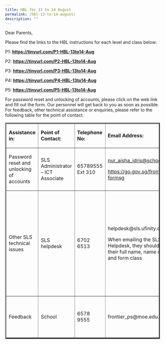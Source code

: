 ```yaml
---
title: HBL for 13 to 14 August
permalink: /hbl-13-to-14-august/
description: ""
---
```

<p>Dear Parents,</p>
<p>Please find the links to the HBL instructions for each level and class below:</p>
<p>P1:&nbsp;<strong><a href="https://tinyurl.com/P1-HBL-13to14-Aug" target="_blank" rel="noopener">https://tinyurl.com/P1-HBL-13to14-Aug</a></strong></p>
<p>P2:&nbsp;<strong><a href="https://tinyurl.com/P2-HBL-13to14-Aug" target="_blank" rel="noopener">https://tinyurl.com/P2-HBL-13to14-Aug</a></strong></p>
<p>P3:&nbsp;<strong><a href="https://tinyurl.com/P3-HBL-13to14-Aug" target="_blank" rel="noopener">https://tinyurl.com/P3-HBL-13to14-Aug</a></strong></p>
<p>P4:&nbsp;<strong><a href="https://tinyurl.com/P4-HBL-13to14-Aug" target="_blank" rel="noopener">https://tinyurl.com/P4-HBL-13to14-Aug</a></strong></p>
<p>P5:&nbsp;<strong><a href="https://tinyurl.com/P5-HBL-13to14-Aug" target="_blank" rel="noopener">https://tinyurl.com/P5-HBL-13to14-Aug</a></strong></p>
<p>For password reset and unlocking of accounts, please click on the web link and fill out the form. Our personnel will get back to you as soon as possible. For feedback, other technical assistance or enquiries, please refer to the following table for the point of contact.</p>
<table border="3">
<tbody>
<tr>
<td colspan="2">
<p><strong>Assistance in:</strong></p>
</td>
<td>
<p><strong>Point of Contact:</strong></p>
</td>
<td>
<p><strong>Telephone No:</strong></p>
</td>
<td colspan="2">
<p><strong>Email Address:</strong></p>
</td>
<td>
<p><strong>Operating Hours:</strong></p>
</td>
</tr>
<tr>
<td colspan="2">
<p>Password reset and unlocking of accounts</p>
</td>
<td>
<p>SLS Administrator &ndash; ICT Associate</p>
</td>
<td>
<p>65789555 Ext 310</p>
</td>
<td colspan="2">
<p><a href="mailto:nur_aisha_idris@schools.gov.sg">nur_aisha_idris@schools.gov.sg</a></p>
<p><a href="https://go.gov.sg/frontier-formsg">https://go.gov.sg/frontier-formsg</a></p>
</td>
<td>
<p>Mondays - Fridays:</p>
<p>8:00 am - 4:00 pm</p>
</td>
</tr>
<tr>
<td colspan="2">
<p>Other SLS technical issues</p>
</td>
<td>
<p>SLS helpdesk</p>
</td>
<td>
<p>6702 6513</p>
</td>
<td colspan="2">
<p>helpdesk@sls.ufinity.com</p>
<p>When emailing the SLS Helpdesk, they should include their full name, name of school and form class</p>
</td>
<td>
<p>Mondays - Fridays:</p>
<p>4:00 pm - 9:00 pm</p>
<p>Saturdays:</p>
<p>9:00 am - 9:00 pm</p>
<p>*Closed on Sundays &amp; Public Holidays</p>
</td>
</tr>
<tr>
<td colspan="2">
<p>Feedback</p>
</td>
<td>
<p>School</p>
</td>
<td>
<p>6578 9555</p>
</td>
<td colspan="2">
<p>frontier_ps@moe.edu.sg</p>
</td>
<td>
<p>Mondays - Fridays:</p>
<p>8:00 am - 5:00 pm</p>
</td>
</tr>
</tbody>
</table>